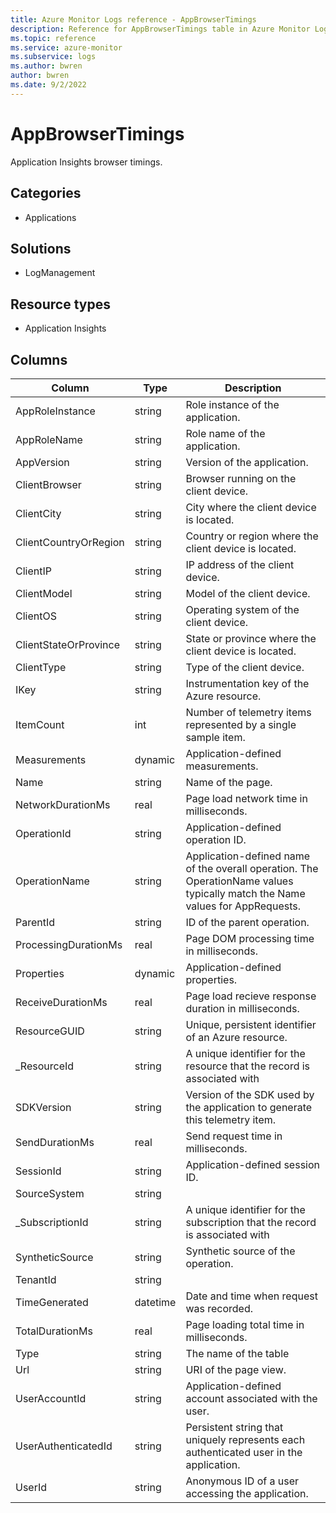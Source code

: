 ```yaml
---
title: Azure Monitor Logs reference - AppBrowserTimings
description: Reference for AppBrowserTimings table in Azure Monitor Logs.
ms.topic: reference
ms.service: azure-monitor
ms.subservice: logs
ms.author: bwren
author: bwren
ms.date: 9/2/2022
---
```


# AppBrowserTimings

 Application Insights browser timings.

## Categories

- Applications
## Solutions

- LogManagement
## Resource types

- Application Insights




## Columns

| Column | Type | Description |
| --- | --- | --- |
| AppRoleInstance | string | Role instance of the application. |
| AppRoleName | string | Role name of the application. |
| AppVersion | string | Version of the application. |
| ClientBrowser | string | Browser running on the client device. |
| ClientCity | string | City where the client device is located. |
| ClientCountryOrRegion | string | Country or region where the client device is located. |
| ClientIP | string | IP address of the client device. |
| ClientModel | string | Model of the client device. |
| ClientOS | string | Operating system of the client device. |
| ClientStateOrProvince | string | State or province where the client device is located. |
| ClientType | string | Type of the client device. |
| IKey | string | Instrumentation key of the Azure resource. |
| ItemCount | int | Number of telemetry items represented by a single sample item. |
| Measurements | dynamic | Application-defined measurements. |
| Name | string | Name of the page. |
| NetworkDurationMs | real | Page load network time in milliseconds. |
| OperationId | string | Application-defined operation ID. |
| OperationName | string | Application-defined name of the overall operation. The OperationName values typically match the Name values for AppRequests. |
| ParentId | string | ID of the parent operation. |
| ProcessingDurationMs | real | Page DOM processing time in milliseconds. |
| Properties | dynamic | Application-defined properties. |
| ReceiveDurationMs | real | Page load recieve response duration in milliseconds. |
| ResourceGUID | string | Unique, persistent identifier of an Azure resource. |
| _ResourceId | string | A unique identifier for the resource that the record is associated with |
| SDKVersion | string | Version of the SDK used by the application to generate this telemetry item. |
| SendDurationMs | real | Send request time in milliseconds. |
| SessionId | string | Application-defined session ID. |
| SourceSystem | string |  |
| _SubscriptionId | string | A unique identifier for the subscription that the record is associated with |
| SyntheticSource | string | Synthetic source of the operation. |
| TenantId | string |  |
| TimeGenerated | datetime | Date and time when request was recorded. |
| TotalDurationMs | real | Page loading total time in milliseconds. |
| Type | string | The name of the table |
| Url | string | URI of the page view. |
| UserAccountId | string | Application-defined account associated with the user. |
| UserAuthenticatedId | string | Persistent string that uniquely represents each authenticated user in the application. |
| UserId | string | Anonymous ID of a user accessing the application. |
